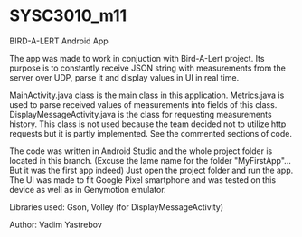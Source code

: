 # SYSC3010_m11
BIRD-A-LERT Android App

The app was made to work in conjuction with Bird-A-Lert project.
Its purpose is to constantly receive JSON string with measurements from the server over UDP, parse it and display values in UI in real time.


MainActivity.java class is the main class in this application. Metrics.java is used to parse received values of measurements into fields of this class.
DisplayMessageActivity.java is the class for requesting measurements history. This class is not used because the team decided not to utilize http requests but it is partly implemented. See the commented sections of code.

The code was written in Android Studio and the whole project folder is located in this branch. (Excuse the lame name for the folder "MyFirstApp"... But it was the first app indeed)
Just open the project folder and run the app.
The UI was made to fit Google Pixel smartphone and was tested on this device as well as in Genymotion emulator.

Libraries used:
Gson,
Volley (for DisplayMessageActivity)

Author: Vadim Yastrebov
